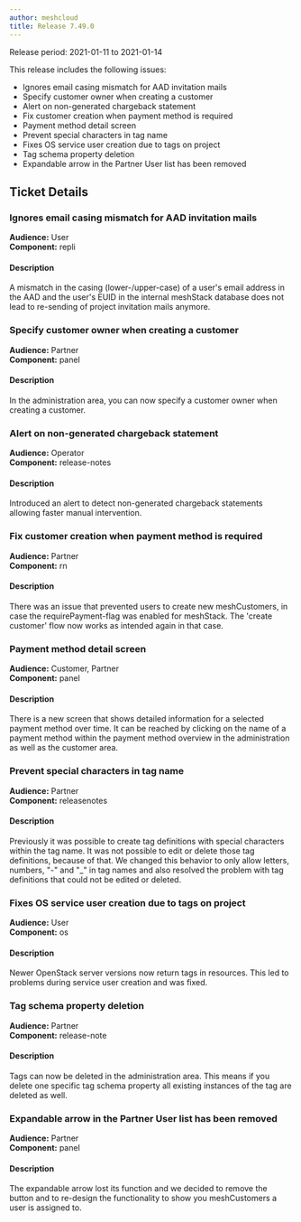 ```yaml
---
author: meshcloud
title: Release 7.49.0
---
```


Release period: 2021-01-11 to 2021-01-14

This release includes the following issues:
* Ignores email casing mismatch for AAD invitation mails
* Specify customer owner when creating a customer
* Alert on non-generated chargeback statement
* Fix customer creation when payment method is required
* Payment method detail screen
* Prevent special characters in tag name
* Fixes OS service user creation due to tags on project
* Tag schema property deletion
* Expandable arrow in the Partner User list has been removed
<!--truncate-->

## Ticket Details
### Ignores email casing mismatch for AAD invitation mails
**Audience:** User<br>**Component:** repli


#### Description
A mismatch in the casing (lower-/upper-case) of a user's email address in the AAD and the user's EUID in the
internal meshStack database does not lead to re-sending of project invitation mails anymore.

### Specify customer owner when creating a customer
**Audience:** Partner<br>**Component:** panel


#### Description
In the administration area, you can now specify a customer owner when creating a customer.

### Alert on non-generated chargeback statement
**Audience:** Operator<br>**Component:** release-notes


#### Description
Introduced an alert to detect non-generated chargeback statements allowing faster manual intervention.

### Fix customer creation when payment method is required
**Audience:** Partner<br>**Component:** rn


#### Description
There was an issue that prevented users to create new meshCustomers, in case
the requirePayment-flag was enabled for meshStack. 
The 'create customer' flow now works as intended again in that case.

### Payment method detail screen
**Audience:** Customer, Partner<br>**Component:** panel


#### Description
There is a new screen that shows detailed information for a selected payment method
over time. It can be reached by clicking on the name of a payment method within the
payment method overview in the administration as well as the customer area.

### Prevent special characters in tag name
**Audience:** Partner<br>**Component:** releasenotes


#### Description
Previously it was possible to create tag definitions with special characters within the tag name.
It was not possible to edit or delete those tag definitions, because of that. We changed this behavior
to only allow letters, numbers, "-" and "_" in tag names and also resolved the problem
with tag definitions that could not be edited or deleted.

### Fixes OS service user creation due to tags on project
**Audience:** User<br>**Component:** os


#### Description
Newer OpenStack server versions now return tags in resources. This led to problems during
service user creation and was fixed.

### Tag schema property deletion
**Audience:** Partner<br>**Component:** release-note


#### Description
Tags can now be deleted in the administration area. This means if you delete one specific tag schema property all existing instances of the tag are deleted as well.

### Expandable arrow in the Partner User list has been removed
**Audience:** Partner<br>**Component:** panel


#### Description
The expandable arrow lost its function and we decided to remove the button and to re-design the functionality to show you meshCustomers a user is assigned to.

